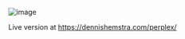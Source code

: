 ![image](https://github.com/Sikkepit/Perplex/assets/148398668/8a806d1f-297b-44dd-b9d6-fb9022fe0fa5)

Live version at https://dennishemstra.com/perplex/
